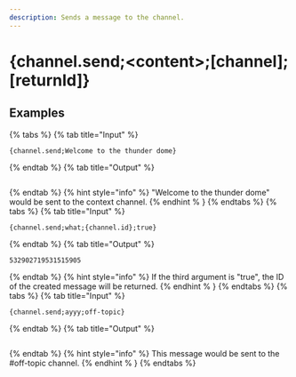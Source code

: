 ```yaml
---
description: Sends a message to the channel. 
---
```

# {channel.send;&lt;content>;[channel];[returnId]}
## Examples
{% tabs %}
{% tab title="Input" %}
```text
{channel.send;Welcome to the thunder dome}
```
{% endtab %}
{% tab title="Output" %}
```text

```
{% endtab %}
{% hint style="info" %}
"Welcome to the thunder dome" would be sent to the context channel.
{% endhint % }
{% endtabs %}
{% tabs %}
{% tab title="Input" %}
```text
{channel.send;what;{channel.id};true}
```
{% endtab %}
{% tab title="Output" %}
```text
532902719531515905
```
{% endtab %}
{% hint style="info" %}
If the third argument is "true", the ID of the created message will be returned.
{% endhint % }
{% endtabs %}
{% tabs %}
{% tab title="Input" %}
```text
{channel.send;ayyy;off-topic}
```
{% endtab %}
{% tab title="Output" %}
```text

```
{% endtab %}
{% hint style="info" %}
This message would be sent to the #off-topic channel.
{% endhint % }
{% endtabs %}